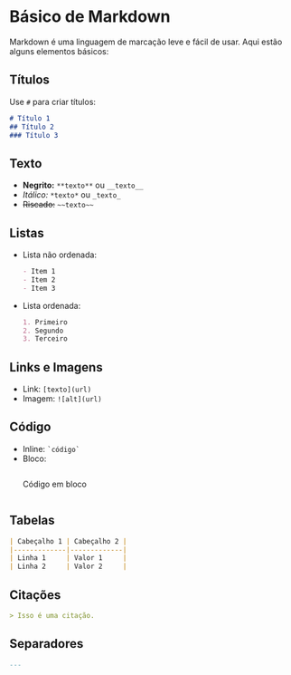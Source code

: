 # Básico de Markdown

Markdown é uma linguagem de marcação leve e fácil de usar. Aqui estão alguns elementos básicos:

## Títulos
Use `#` para criar títulos:
```markdown
# Título 1
## Título 2
### Título 3
```

## Texto
- **Negrito:** `**texto**` ou `__texto__`
- *Itálico:* `*texto*` ou `_texto_`
- ~~Riscado:~~ `~~texto~~`

## Listas
- Lista não ordenada:
    ```markdown
    - Item 1
    - Item 2
    - Item 3
    ```
- Lista ordenada:
    ```markdown
    1. Primeiro
    2. Segundo
    3. Terceiro
    ```

## Links e Imagens
- Link: `[texto](url)`
- Imagem: `![alt](url)`

## Código
- Inline: `` `código` ``
- Bloco:
    ```markdown
    ```
    Código em bloco
    ```
    ```

## Tabelas
```markdown
| Cabeçalho 1 | Cabeçalho 2 |
|-------------|-------------|
| Linha 1     | Valor 1     |
| Linha 2     | Valor 2     |
```

## Citações
```markdown
> Isso é uma citação.
```

## Separadores
```markdown
---
```